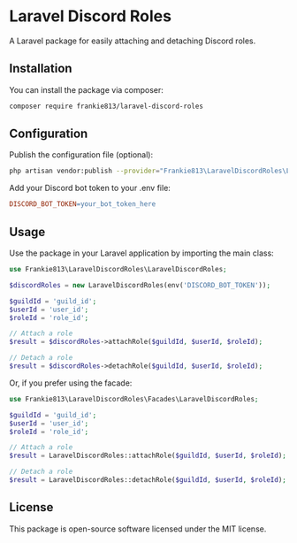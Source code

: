 # Laravel Discord Roles

A Laravel package for easily attaching and detaching Discord roles.

## Installation

You can install the package via composer:

```bash
composer require frankie813/laravel-discord-roles
```

## Configuration

Publish the configuration file (optional):

```bash
php artisan vendor:publish --provider="Frankie813\LaravelDiscordRoles\LaravelDiscordRolesServiceProvider"

```

Add your Discord bot token to your .env file:

```makefile
DISCORD_BOT_TOKEN=your_bot_token_here
```

## Usage

Use the package in your Laravel application by importing the main class:

```php
use Frankie813\LaravelDiscordRoles\LaravelDiscordRoles;

$discordRoles = new LaravelDiscordRoles(env('DISCORD_BOT_TOKEN'));

$guildId = 'guild_id';
$userId = 'user_id';
$roleId = 'role_id';

// Attach a role
$result = $discordRoles->attachRole($guildId, $userId, $roleId);

// Detach a role
$result = $discordRoles->detachRole($guildId, $userId, $roleId);
```

Or, if you prefer using the facade:

```php
use Frankie813\LaravelDiscordRoles\Facades\LaravelDiscordRoles;

$guildId = 'guild_id';
$userId = 'user_id';
$roleId = 'role_id';

// Attach a role
$result = LaravelDiscordRoles::attachRole($guildId, $userId, $roleId);

// Detach a role
$result = LaravelDiscordRoles::detachRole($guildId, $userId, $roleId);
```

## License

This package is open-source software licensed under the MIT license.
